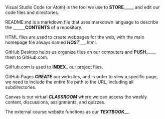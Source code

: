 Visual Studio Code (or Atom) is the tool we use to __<b>STORE</b>_______ and edit our code files and directories.

README.md is a markdown file that uses markdown language to describe the ________<b>CONTENTS</b>__ of a repository.

HTML files are used to create webpages for the web, with the main homepage file always named ___<b>HOST</b>______.html.

GitHub Desktop helps us organize files on our computers and __<b>PUSH</b>_______ them to GitHub.com.

GitHub.com is used to ____<b>INDEX</b>_____ our project files.

GitHub Pages _____<b>CREATE</b>_____ our websites, and in order to view a specific page, we need to include the entire file path to the URL, including all subdirectories.

Canvas is our virtual _____<b>CLASSROOM</b>_____ where we can access the weekly content, discussions, assignments, and quizzes.

The external course website functions as our ___<b>TEXTBOOK</b>_____.

